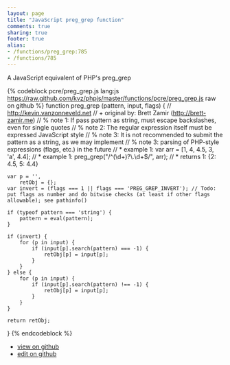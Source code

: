 ```yaml
---
layout: page
title: "JavaScript preg_grep function"
comments: true
sharing: true
footer: true
alias:
- /functions/preg_grep:785
- /functions/785
---
```

A JavaScript equivalent of PHP's preg_grep

{% codeblock pcre/preg_grep.js lang:js https://raw.github.com/kvz/phpjs/master/functions/pcre/preg_grep.js raw on github %}
function preg_grep (pattern, input, flags) {
    // http://kevin.vanzonneveld.net
    // +   original by: Brett Zamir (http://brett-zamir.me)
    // %          note 1: If pass pattern as string, must escape backslashes, even for single quotes
    // %          note 2: The regular expression itself must be expressed JavaScript style
    // %          note 3: It is not recommended to submit the pattern as a string, as we may implement
    // %          note 3:   parsing of PHP-style expressions (flags, etc.) in the future
    // *     example 1: var arr = [1, 4, 4.5, 3, 'a', 4.4];
    // *     example 1: preg_grep("/^(\\d+)?\\.\\d+$/", arr);
    // *     returns 1: {2: 4.5, 5: 4.4}

    var p = '',
        retObj = {};
    var invert = (flags === 1 || flags === 'PREG_GREP_INVERT'); // Todo: put flags as number and do bitwise checks (at least if other flags allowable); see pathinfo()

    if (typeof pattern === 'string') {
        pattern = eval(pattern);
    }

    if (invert) {
        for (p in input) {
            if (input[p].search(pattern) === -1) {
                retObj[p] = input[p];
            }
        }
    } else {
        for (p in input) {
            if (input[p].search(pattern) !== -1) {
                retObj[p] = input[p];
            }
        }
    }

    return retObj;
}
{% endcodeblock %}

 - [view on github](https://github.com/kvz/phpjs/blob/master/functions/pcre/preg_grep.js)
 - [edit on github](https://github.com/kvz/phpjs/edit/master/functions/pcre/preg_grep.js)
